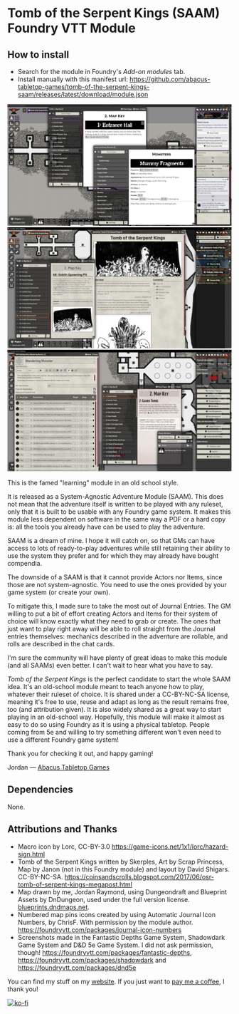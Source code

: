 # Tomb of the Serpent Kings (SAAM) Foundry VTT Module

## How to install

* Search for the module in Foundry's *Add-on modules* tab.
* Install manually with this manifest url: https://github.com/abacus-tabletop-games/tomb-of-the-serpent-kings-saam/releases/latest/download/module.json

![In the Shadowdark Game System](image.png)
![In the Fantastic Depths Game System](image-1.png)
![In the D&D 5e Game system](image-2.png)

This is the famed "learning" module in an old school style. 

It is released as a System-Agnostic Adventure Module (SAAM). This does not mean that the adventure itself is written to be played with any ruleset, only that it is built to be usable with any Foundry game system. It makes this module less dependent on software in the same way a PDF or a hard copy is: all the tools you already have can be used to play the adventure.

SAAM is a dream of mine. I hope it will catch on, so that GMs can have access to lots of ready-to-play adventures while still retaining their ability to use the system they prefer and for which they may already have bought compendia.

 The downside of a SAAM is that it cannot provide Actors nor Items, since those are not system-agnostic. You need to use the ones provided by your game system (or create your own). 
 
 To mitigate this, I made sure to take the most out of Journal Entries. The GM willing to put a bit of effort creating Actors and Items for their system of choice will know exactly what they need to grab or create. The ones that just want to play right away will be able to roll straight from the Journal entries themselves: mechanics described in the adventure are rollable, and rolls are described in the chat cards.

I'm sure the community will have plenty of great ideas to make this module (and all SAAMs) even better. I can't wait to hear what you have to say. 

*Tomb of the Serpent Kings* is the perfect candidate to start the whole SAAM idea. It's an old-school module meant to teach anyone how to play, whatever their ruleset of choice. It is shared under a CC-BY-NC-SA license, meaning it's free to use, reuse and adapt as long as the result remains free, too (and attribution given). It is also widely shared as a great way to start playing in an old-school way. Hopefully, this module will make it almost as easy to do so using Foundry as it is using a physical tabletop. People coming from 5e and willing to try something different won't even need to use a different Foundry game system!

Thank you for checking it out, and happy gaming!

Jordan — [Abacus Tabletop Games](https://abacustabletopgames.bearblog.dev/)

## Dependencies

None. 

## Attributions and Thanks

* Macro icon by Lorc, CC-BY-3.0 https://game-icons.net/1x1/lorc/hazard-sign.html
* Tomb of the Serpent Kings written by Skerples, Art by Scrap Princess, Map by Janon (not in this Foundry module) and layout by David Shigars. CC-BY-NC-SA. https://coinsandscrolls.blogspot.com/2017/06/osr-tomb-of-serpent-kings-megapost.html
* Map drawn by me, Jordan Raymond, using Dungeondraft and Blueprint Assets by DnDungeon, used under the full version license. [blueprints.dndmaps.net](https://blueprints.dndmaps.net/). 
* Numbered map pins icons created by using Automatic Journal Icon Numbers, by ChrisF. With permission by the module author. https://foundryvtt.com/packages/journal-icon-numbers
* Screenshots made in the Fantastic Depths Game System, Shadowdark Game System and D&D 5e Game System. I did not ask permission, though! https://foundryvtt.com/packages/fantastic-depths, https://foundryvtt.com/packages/shadowdark and https://foundryvtt.com/packages/dnd5e 

You can find my stuff on my [website](https://abacustabletopgames.bearblog.dev/). If you just want to [pay me a coffee](https://ko-fi.com/abacus_tabletop_games), I thank you!

[![ko-fi](https://ko-fi.com/img/githubbutton_sm.svg)](https://ko-fi.com/A0A41CCI2J)


